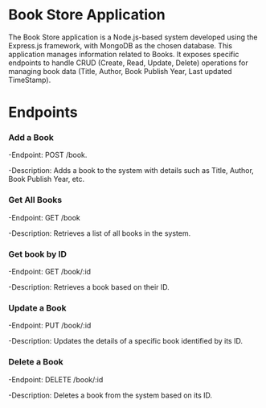 # Book Store Application
The Book Store application is a Node.js-based system developed using the Express.js framework, with MongoDB as the chosen database. This application manages information related to Books. It exposes specific endpoints to handle CRUD (Create, Read, Update, Delete) operations for managing book data (Title, Author, Book Publish Year, Last updated TimeStamp).

# Endpoints
### Add a Book
-Endpoint: POST /book.

-Description: Adds a book to the system with details such as Title, Author, Book Publish Year, etc.

### Get All Books
-Endpoint: GET /book

-Description: Retrieves a list of all books in the system.

### Get book by ID
-Endpoint: GET /book/:id

-Description: Retrieves a book based on their ID.

### Update a Book
-Endpoint: PUT /book/:id

-Description: Updates the details of a specific book identified by its ID.

### Delete a Book
-Endpoint: DELETE /book/:id

-Description: Deletes a book from the system based on its ID.

